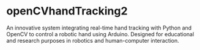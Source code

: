 # openCVhandTracking2
An innovative system integrating real-time hand tracking with Python and OpenCV to control a robotic hand using Arduino. Designed for educational and research purposes in robotics and human-computer interaction.

